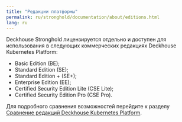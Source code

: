 ```yaml
---
title: "Редакции платформы"
permalink: ru/stronghold/documentation/about/editions.html
lang: ru
---
```


Deckhouse Stronghold лицензируется отдельно и доступен для использования в следующих коммерческих редакциях Deckhouse Kubernetes Platform: 
- Basic Edition (BE);
- Standard Edition (SE);
- Standard Edition + (SE+);
- Enterprise Edition (EE);
- Certified Security Edition Lite (CSE Lite);
- Certified Security Edition Pro (CSE Pro). 

Для подробного сравнения возможностей перейдите к разделу [Сравнение редакций Deckhouse Kubernetes Platform](../../../kubernetes-platform/documentation/v1/revision-comparison.html).

<!--
Краткое сравнение ключевых возможностей и особенностей редакций:

{% capture coming_soon %}<img src="/images/icons/note.svg" title="{{ site.data.i18n.common.coming_soon[page.lang] }}" aria-expanded="false">{% endcapture %}
{% assign not_supported = '<img src="/images/icons/not_supported.svg">' %}
{% assign supported = '<img src="/images/icons/supported.svg">' %}

| Возможности                                                     | SE                  | SE+               | EE |
|-----------------------------------------------------------------|---------------------|-------------------|----|
| Поддержка российских ОС                                         | {{ supported }}     | {{ supported }} | {{ supported }} |
| Развертывание в закрытом контуре                                | {{ supported }}     | {{ supported }} | {{ supported }} |
| Сетевые политики (микросегментация)                             | {{ supported }}     | {{ supported }} | {{ supported }} |
| Расширенный мониторинг                                          | {{ supported }}     | {{ supported }} | {{ supported }} |
| Управление балансировкой трафика                                | {{ supported }}     | {{ supported }} | {{ supported }} |
| Интерфейс администратора                                        | {{ supported }}     | {{ supported }} | {{ supported }} |
| Режим высокой доступности (HA)                                  | {{ supported }}     | {{ supported }} | {{ supported }} |
| Запрет на запуск контейнеров с уязвимостями                     | {{ not_supported }} | {{ not_supported }} | {{ supported }} |
| Поиск угроз безопасности                                        | {{ not_supported }} | {{ not_supported }} | {{ supported }} |
| Сканирование образов в runtime на уязвимости                    | {{ not_supported }} | {{ not_supported }} | {{ supported }} |
| [Техподдержка «Стандарт»](https://deckhouse.ru/tech-support/)   | {{ supported }}     | {{ supported }} | {{ supported }} |
| [Техподдержка «Стандарт +»](https://deckhouse.ru/tech-support/) | {{ supported }}     | {{ supported }} | {{ supported }} |
-->
